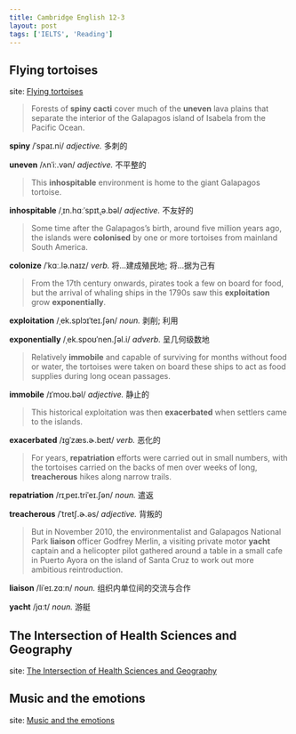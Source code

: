 ```yaml
---
title: Cambridge English 12-3
layout: post
tags: ['IELTS', 'Reading']
---
```


## Flying tortoises

site: [Flying tortoises](https://mini-ielts.com/1143/reading/flying-tortoises)

> Forests of **spiny** **cacti** cover much of the **uneven** lava plains that separate the interior of the Galapagos island of Isabela from the Pacific Ocean.

**spiny** /ˈspaɪ.ni/ *adjective.* 多刺的

**uneven** /ʌnˈiː.vən/ *adjective.* 不平整的

> This **inhospitable** environment is home to the giant Galapagos tortoise.

**inhospitable** /ˌɪn.hɑːˈspɪt̬.ə.bəl/ *adjective.* 不友好的

> Some time after the Galapagos’s birth, around five million years ago, the islands were **colonised** by one or more tortoises from mainland South America.

**colonize** /ˈkɑː.lə.naɪz/ *verb.* 将...建成殖民地; 将...据为己有

> From the 17th century onwards, pirates took a few on board for food, but the arrival of whaling ships in the 1790s saw this **exploitation** grow **exponentially**.

**exploitation** /ˌek.splɔɪˈteɪ.ʃən/ *noun.* 剥削; 利用

**exponentially** /ˌek.spoʊˈnen.ʃəl.i/ *adverb.* 呈几何级数地

> Relatively **immobile** and capable of surviving for months without food or water, the tortoises were taken on board these ships to act as food supplies during long ocean passages.

**immobile** /ɪˈmoʊ.bəl/ *adjective.* 静止的

> This historical exploitation was then **exacerbated** when settlers came to the islands.

**exacerbated** /ɪɡˈzæs.ɚ.beɪt/ *verb.* 恶化的

> For years, **repatriation** efforts were carried out in small numbers, with the tortoises carried on the backs of men over weeks of long, **treacherous** hikes along narrow trails.

**repatriation** /rɪˌpeɪ.triˈeɪ.ʃən/ *noun.* 遣返

**treacherous** /ˈtretʃ.ɚ.əs/ *adjective.* 背叛的

> But in November 2010, the environmentalist and Galapagos National Park **liaison** officer Godfrey Merlin, a visiting private motor **yacht** captain and a helicopter pilot gathered around a table in a small cafe in Puerto Ayora on the island of Santa Cruz to work out more ambitious reintroduction.

**liaison** /liˈeɪ.zɑːn/ *noun.* 组织内单位间的交流与合作

**yacht** /jɑːt/ *noun.* 游艇



## The Intersection of Health Sciences and Geography

site: [The Intersection of Health Sciences and Geography](https://mini-ielts.com/1144/reading/the-intersection-of-health-sciences-and-geography)

## Music and the emotions

site: [Music and the emotions](https://mini-ielts.com/1145/reading/music-and-the-emotions)

